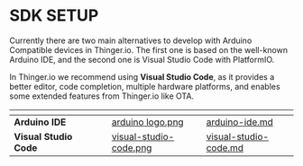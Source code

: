 # SDK SETUP

Currently there are two main alternatives to develop with Arduino Compatible devices in Thinger.io. The first one is based on the well-known Arduino IDE, and the second one is Visual Studio Code with PlatformIO.

In Thinger.io we recommend using **Visual Studio Code**, as it provides a better editor, code completion, multiple hardware platforms, and enables some extended features from Thinger.io like OTA.



<table data-view="cards"><thead><tr><th></th><th></th><th></th><th data-hidden data-card-cover data-type="files"></th><th data-hidden data-card-target data-type="content-ref"></th></tr></thead><tbody><tr><td><strong>Arduino IDE</strong></td><td></td><td></td><td><a href="../.gitbook/assets/arduino logo.png">arduino logo.png</a></td><td><a href="arduino-ide.md">arduino-ide.md</a></td></tr><tr><td><strong>Visual Studio Code</strong></td><td></td><td></td><td><a href="../.gitbook/assets/visual-studio-code.png">visual-studio-code.png</a></td><td><a href="visual-studio-code.md">visual-studio-code.md</a></td></tr></tbody></table>
